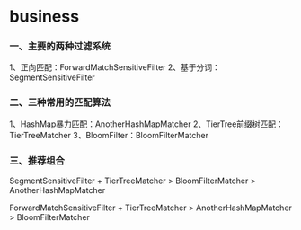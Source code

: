 # business
### 一、主要的两种过滤系统
1、正向匹配：ForwardMatchSensitiveFilter
2、基于分词：SegmentSensitiveFilter

### 二、三种常用的匹配算法
1、HashMap暴力匹配：AnotherHashMapMatcher
2、TierTree前缀树匹配：TierTreeMatcher
3、BloomFilter：BloomFilterMatcher

### 三、推荐组合

SegmentSensitiveFilter + TierTreeMatcher > BloomFilterMatcher > AnotherHashMapMatcher

ForwardMatchSensitiveFilter + TierTreeMatcher > AnotherHashMapMatcher > BloomFilterMatcher

